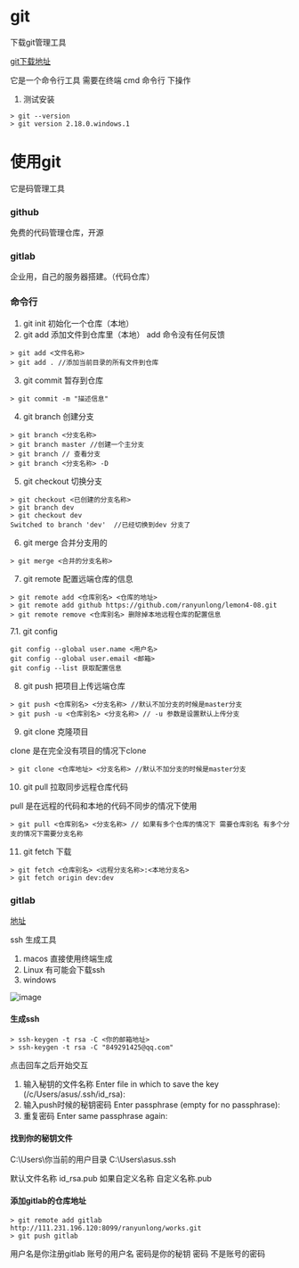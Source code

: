 # git

下载git管理工具

[git下载地址](https://git-scm.com/)

它是一个命令行工具 需要在终端 cmd 命令行 下操作


1. 测试安装

```shell
> git --version
> git version 2.18.0.windows.1
```

# 使用git

它是码管理工具

### github
 
免费的代码管理仓库，开源  
 
### gitlab

企业用，自己的服务器搭建。（代码仓库）

### 命令行

1. git init 初始化一个仓库（本地）
2. git add 添加文件到仓库里（本地）
add 命令没有任何反馈
```shell
> git add <文件名称>
> git add . //添加当前目录的所有文件到仓库
```

3. git commit 暂存到仓库

```shell
> git commit -m "描述信息"
```

4. git branch 创建分支

```shell
> git branch <分支名称>
> git branch master //创建一个主分支
> git branch // 查看分支
> git branch <分支名称> -D
```

5. git checkout 切换分支

```shell
> git checkout <已创建的分支名称>
> git branch dev
> git checkout dev
Switched to branch 'dev'  //已经切换到dev 分支了
```

6. git merge 合并分支用的
```shell
> git merge <合并的分支名称>
```

7. git remote 配置远端仓库的信息

```shell
> git remote add <仓库别名> <仓库的地址>
> git remote add github https://github.com/ranyunlong/lemon4-08.git
> git remote remove <仓库别名> 删除掉本地远程仓库的配置信息
```

7.1. git config

```shell
git config --global user.name <用户名> 
git config --global user.email <邮箱>
git config --list 获取配置信息
```

8. git push 把项目上传远端仓库

```shell
> git push <仓库别名> <分支名称> //默认不加分支的时候是master分支
> git push -u <仓库别名> <分支名称> // -u 参数是设置默认上传分支
```

9. git clone 克隆项目

clone 是在完全没有项目的情况下clone

```shell
> git clone <仓库地址> <分支名称> //默认不加分支的时候是master分支
```


10. git pull 拉取同步远程仓库代码

pull 是在远程的代码和本地的代码不同步的情况下使用

```shell
> git pull <仓库别名> <分支名称> // 如果有多个仓库的情况下 需要仓库别名 有多个分支的情况下需要分支名称
```


11. git fetch 下载

```shell
> git fetch <仓库别名> <远程分支名称>:<本地分支名>
> git fetch origin dev:dev
```




### gitlab

[地址](http://111.231.196.120:8099)

ssh 生成工具

1. macos 直接使用终端生成
2. Linux 有可能会下载ssh
3. windows 

![image](C:/Users/asus/AppData/Roaming/happy-markdown/2512d981531fb3d38cda968fcc1c66a653f725f453e12090d6dd1f53b53324c9.png)

#### 生成ssh
```shell
> ssh-keygen -t rsa -C <你的邮箱地址>
> ssh-keygen -t rsa -C "849291425@qq.com"
```
点击回车之后开始交互


1. 输入秘钥的文件名称
Enter file in which to save the key (/c/Users/asus/.ssh/id_rsa): 
2. 输入push时候的秘钥密码 
Enter passphrase (empty for no passphrase):
3. 重复密码
Enter same passphrase again:

#### 找到你的秘钥文件
C:\Users\你当前的用户目录
C:\Users\asus\.ssh

默认文件名称 id_rsa.pub
如果自定义名称 自定义名称.pub

#### 添加gitlab的仓库地址

```shell
> git remote add gitlab http://111.231.196.120:8099/ranyunlong/works.git
> git push gitlab
```

用户名是你注册gitlab 账号的用户名
密码是你的秘钥 密码 不是账号的密码






